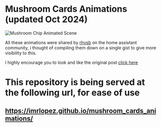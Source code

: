 <h1 id="mushroom-cards-animations">Mushroom Cards Animations (updated Oct 2024)</h1>
<img src="https://community-assets.home-assistant.io/original/4X/2/4/7/247cb76d8c3fe0e33d061109ddfd7fc7337ee132.gif" alt="Mushroom Chip Animated Scene">
<p> All these animations were shared by <a href="https://community.home-assistant.io/u/rhysb">rhysb</a> on the home assistant community, i thought of compiling them down on a single gist to give more visibility to this.</p>
<p> I highly encourage you to look and like the original post <a href="https://community.home-assistant.io/t/mushroom-cards-build-a-beautiful-dashboard-easily-part-1/388590/3240">click here</a></p>

<h1>This repository is being served at the following url, for ease of use</h1>

<h2><a href="https://imrlopez.github.io/mushroom_cards_animations/">https://imrlopez.github.io/mushroom_cards_animations/</a></h2>
